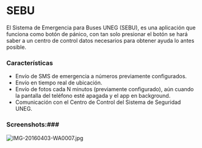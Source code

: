 # SEBU #

El Sistema de Emergencia para Buses UNEG (SEBU), es una aplicación que funciona como botón de pánico, con tan solo presionar el botón se hará saber a un centro de control datos necesarios para obtener ayuda lo antes posible.


### Características ###

* Envío de SMS de emergencia a números previamente configurados.
* Envío en tiempo real de ubicación.
* Envío de fotos cada N minutos (previamente configurado), aún cuando la pantalla del teléfono esté apagada y el app en background.
* Comunicación con el Centro de Control del Sistema de Seguridad UNEG.

### Screenshots:###

![IMG-20160403-WA0007.jpg](https://bitbucket.org/repo/AbBAXa/images/2177734905-IMG-20160403-WA0007.jpg)